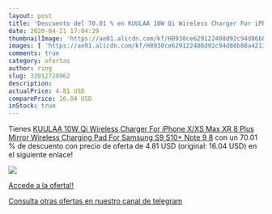 ```yaml
---
layout: post
title: 'Descuento del 70.01 % en KUULAA 10W Qi Wireless Charger For iPhon'
date: 2020-04-21 17:04:29
thumbnailImage: 'https://ae01.alicdn.com/kf/H8930ce629122408d92c94d86b88a4213y/KUULAA-10W-Qi-Wireless-Charger-For-iPhone-X-XS-Max-XR-8-Plus-Mirror-Wireless-Charging.jpg_350x350._SL200_.jpg'
images: [ 'https://ae01.alicdn.com/kf/H8930ce629122408d92c94d86b88a4213y/KUULAA-10W-Qi-Wireless-Charger-For-iPhone-X-XS-Max-XR-8-Plus-Mirror-Wireless-Charging.jpg_350x350._SL200_.jpg' ]
comments: true
category: ofertas
author: ring
slug: 33012728962
description:
actualPrice: 4.81 USD
comparePrice: 16.04 USD
inStock: true
---
```


Tienes [KUULAA 10W Qi Wireless Charger For iPhone X/XS Max XR 8 Plus Mirror Wireless Charging Pad For Samsung S9 S10+ Note 9 8](https://www.amazon.com/dp/33012728962/?tag=redken08-20) con un 70.01 % de descuento con precio de oferta de 4.81 USD (original: 16.04 USD) en el siguiente enlace!

[![](https://ae01.alicdn.com/kf/H8930ce629122408d92c94d86b88a4213y/KUULAA-10W-Qi-Wireless-Charger-For-iPhone-X-XS-Max-XR-8-Plus-Mirror-Wireless-Charging.jpg_350x350._SL200_.jpg)](https://www.amazon.com/dp/33012728962/?tag=redken08-20)

[Accede a la oferta!!](https://www.amazon.com/dp/33012728962/?tag=redken08-20)

[Consulta otras ofertas en nuestro canal de telegram](https://t.me/s/ofertas25)
